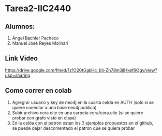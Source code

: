 # Tarea2-IIC2440

## Alumnos:
1. Ángel Bachler Pacheco
2. Manuel José Reyes Molinari

## Link Video
https://drive.google.com/file/d/1z1O20tGgkHc_bIj-Zn78m3jlHkef6Ogv/view?usp=sharing

## Como correr en colab
1. Agregrar usuario y key de neo4j en la cuarta celda en AUTH (solo si se quiere conectar a una base neo4j publica)
2. Subir archivo cora.cite en una carpeta cora/cora.cite (si se quiere probar con grafo visto en clase)
3. En la celda con el patron estan los 3 ejemplos propuestos en el github, se puede dejar descomentado el patron que se quiera probar
